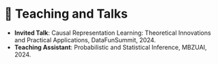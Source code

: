 # 💬 Teaching and Talks
- **Invited Talk**: Causal Representation Learning: Theoretical Innovations and Practical Applications, DataFunSummit, 2024. 
- **Teaching Assistant**: Probabilistic and Statistical Inference, MBZUAI, 2024.
<!-- - *2024.05*, Causal Representation Learning: Theoretical Innovations and Practical Applications, DataFunSummit2024. \| [\[video\]](https://github.com/) -->
